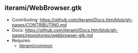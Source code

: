 iterami/WebBrowser.gtk
----------------------

* Contributing: https://github.com/iterami/Docs.htm/blob/gh-pages/CONTRIBUTING.md
* Docs: https://github.com/iterami/Docs.htm/blob/gh-pages/repositories/webbrowser-gtk.md
* Requires:
  * [iterami/common](https://github.com/iterami/common)
